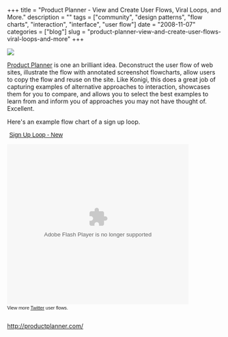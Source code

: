 +++
title = "Product Planner - View and Create User Flows, Viral Loops, and More."
description = ""
tags = ["community", "design patterns", "flow charts", "interaction", "interface", "user flow"]
date = "2008-11-07"
categories = ["blog"]
slug = "product-planner-view-and-create-user-flows-viral-loops-and-more"
+++



  <div class="notebook-screenshot"><a href="http://productplanner.com/"><img src="//konigi.com/media/bluga/wt49b7029178fa2.jpg"/></a></div><p><a href="http://productplanner.com/">Product Planner</a> is one an brilliant idea. Deconstruct the user flow of web sites, illustrate the flow with annotated screenshot flowcharts, allow users to copy the flow and reuse on the site. Like Konigi, this does a great job of capturing examples of alternative approaches to interaction, showcases them for you to compare, and allows you to select the best examples to learn from and inform you of approaches you may not have thought of. Excellent.</p>
<p>Here's an example flow chart of a sign up loop.</p>
<div class="video" style="text-align:center">
<div style="width:425px;text-align:left"><a style="text-align:center; width:425px;"><a style="font:14px;font-family:Arial,Sans-serif;display:block;margin:5px;text-decoration:underline;" href="http://productplanner.com/gallery/twitter/sign_up_loop_new" title="Sign Up Loop - New">Sign Up Loop - New</a></p>
<object width="425" height="375" type="application/x-shockwave-flash" allowscriptaccess="always" data="http://www.productplanner.com/static/main.swf" style="visibility: visible;"><param name="flashvars" value="&flowXML=%3Cflow%20layout%3D%22loop%22%3E%0D%0A%3Csteps%20%3E%0D%0A%3Cstep%20id%3D%2273%22%20name%3D%22Contact%20receives%20email%20invite%22%20icon_url%3D%22%22%20image_url%3D%22http%3A//productplanner.com/static/uploads/95f/c41/388/a41/946/3ef/f7d/d17/2c3/c95/843/633/5aeb.png%22%20custom_image%3D%221%22%3E%3C/step%3E%0D%0A%3Cstep%20id%3D%2276%22%20name%3D%22Contact%20views%20email%20invite%22%20icon_url%3D%22%22%20image_url%3D%22http%3A//productplanner.com/static/uploads/309/786/c27/ec5/7ca/5e1/181/01a/150/b62/d84/356/1cbb.png%22%20custom_image%3D%221%22%3E%3C/step%3E%0D%0A%3Cstep%20id%3D%2277%22%20name%3D%22Contact%20clicks%20email%20link%22%20icon_url%3D%22%22%20image_url%3D%22http%3A//productplanner.com/static/uploads/8ea/0e6/cb8/81b/9db/156/dee/4db/4c2/6d6/43e/6c1/81db.png%22%20custom_image%3D%221%22%3E%3C/step%3E%0D%0A%3Cstep%20id%3D%2257%22%20name%3D%22Contact%20fills%20out%20sign%20up%20form%22%20icon_url%3D%22%22%20image_url%3D%22http%3A//productplanner.com/static/uploads/d7b/468/69c/5f1/0fe/f31/065/b43/d43/0d9/533/a22/b59f.jpg%22%20custom_image%3D%221%22%3E%3C/step%3E%0D%0A%3Cstep%20id%3D%2284%22%20name%3D%22Contact%20finds%20existing%20friends%22%20icon_url%3D%22%22%20image_url%3D%22http%3A//productplanner.com/static/uploads/3d3/18e/bc1/dc4/1fe/c79/0ad/72f/fc9/72b/c0e/fc0/8687.jpg%22%20custom_image%3D%221%22%3E%3C/step%3E%0D%0A%3Cstep%20id%3D%2285%22%20name%3D%22Contact%20adds%20existing%20friends%22%20icon_url%3D%22%22%20image_url%3D%22http%3A//productplanner.com/static/uploads/6d1/c2e/ad8/2b1/f82/d08/ff7/c40/cf0/b88/124/178/5f2b.jpg%22%20custom_image%3D%221%22%3E%3C/step%3E%0D%0A%3Cstep%20id%3D%2266%22%20name%3D%22Contact%20invites%20friends%22%20icon_url%3D%22%22%20image_url%3D%22http%3A//productplanner.com/static/uploads/df9/f55/210/506/d8b/3b7/07f/020/237/508/ffa/5a1/05bc.jpg%22%20custom_image%3D%221%22%3E%3C/step%3E%0D%0A%3C/steps%3E%0D%0A%3C/flow%3E&baseURL=http%3A//productplanner.com/&embedded=1&viewURL=http%3A//productplanner.com/gallery/twitter/sign_up_loop_new"/></object><div style="font-family:Tahoma,Arial;font-size:11px;height:26px;padding-top:2px;">View more <a style="text-decoration:underline;" href="http://productplanner.com/gallery/twitter" title="Twitter">Twitter</a> user flows.</div>
</div>
</div>
    
  <a href="http://productplanner.com/">http://productplanner.com/</a>
